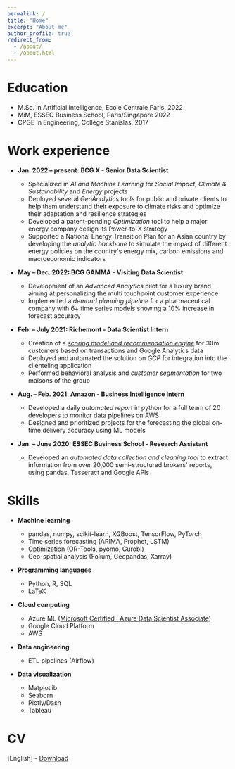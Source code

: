 ```yaml
---
permalink: /
title: "Home"
excerpt: "About me"
author_profile: true
redirect_from: 
  - /about/
  - /about.html
---
```


Education
======

* M.Sc. in Artificial Intelligence, Ecole Centrale Paris, 2022
* MiM, ESSEC Business School, Paris/Singapore 2022
* CPGE in Engineering, Collège Stanislas, 2017

Work experience
======

* **Jan. 2022 – present: BCG X - Senior Data Scientist**
  * Specialized in *AI and Machine Learning* for *Social Impact*, *Climate & Sustainability* and *Energy* projects
  * Deployed several *GeoAnalytics* tools for public and private clients to help them understand their exposure to climate risks and optimize their adaptation and resilience strategies
  * Developed a patent-pending *Optimization* tool to help a major energy company design its Power-to-X strategy
  * Supported a National Energy Transition Plan for an Asian country by developing the *analytic backbone* to simulate the impact of different energy policies on the country's energy mix, carbon emissions and macroeconomic indicators

* **May – Dec. 2022: BCG GAMMA - Visiting Data Scientist**
  * Development of an *Advanced Analytics* pilot for a luxury brand aiming at personalizing the multi touchpoint customer experience
  * Implemented a  *demand planning pipeline* for a pharmaceutical company with 6+ time series models showing a 10% increase in forecast accuracy

* **Feb. – July 2021: Richemont - Data Scientist Intern**
  * Creation of a [*scoring model and recommendation engine*](https://cloud.google.com/blog/products/ai-machine-learning/ai-suggestions-serve-a-better-client-experience-at-richemont) for 30m
customers based on transactions and Google Analytics data
  * Deployed and automated the solution on *GCP* for integration into the clienteling application
  * Performed behavioral analysis and *customer segmentation* for two maisons of the group

* **Aug. – Feb. 2021: Amazon - Business Intelligence Intern**
  * Developed a daily *automated report* in python for a full team of 20 developers to monitor data pipelines on AWS
  * Designed and prioritized projects for the forecasting the global on-time delivery accuracy using ML models

* **Jan. – June 2020: ESSEC Business School - Research Assistant**
  * Developed an *automated data collection and cleaning tool* to extract information from over 20,000 semi-structured brokers' reports, using pandas, Tesseract and Google APIs

Skills
======

* **Machine learning**
  * pandas, numpy, scikit-learn, XGBoost, TensorFlow, PyTorch
  * Time series forecasting (ARIMA, Prophet, LSTM)
  * Optimization (OR-Tools, pyomo, Gurobi)
  * Geo-spatial analysis (Folium, Geopandas, Xarray)

* **Programming languages**
  * Python, R, SQL
  * LaTeX

* **Cloud computing**
  * Azure ML ([Microsoft Certified : Azure Data Scientist Associate](https://learn.microsoft.com/en-us/users/dalensariane/credentials/5d383408175e1b84))
  * Google Cloud Platform
  * AWS

* **Data engineering**
  * ETL pipelines (Airflow)

* **Data visualization**
  * Matplotlib
  * Seaborn
  * Plotly/Dash
  * Tableau

CV
======

[English] - [Download](https://arianedlns.github.io/files/CV_Ariane_Dalens_en_US.pdf)
